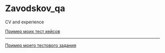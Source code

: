 # Zavodskov_qa
CV and experience

[Пример моих тест кейсов](https://docs.google.com/spreadsheets/d/1kGc0Jmc9eN3QALCAo8hSX7fDzXEPau23y_x5_9HuxMk/edit?usp=sharing)

---

[Пример моего тестового задания](https://docs.google.com/spreadsheets/d/1YvTbrTTe9RYqOy-mqaErhjEIOf66qN3s2qwJuLHf9f4/edit#gid=0)
